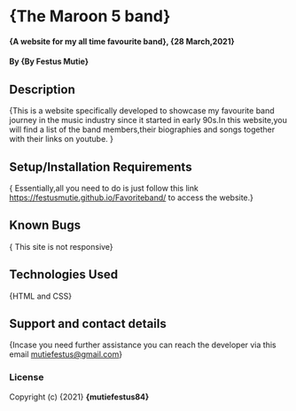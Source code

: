 # {The Maroon 5 band}
#### {A website for my all time favourite band}, {28 March,2021}
#### By **{By Festus Mutie}**
## Description
{This is a website specifically developed to showcase my favourite band journey in the music industry since it started in early 90s.In this website,you will find a list of the band members,their biographies and songs together with their links on youtube. }
## Setup/Installation Requirements
{ Essentially,all you need to do is just follow this link https://festusmutie.github.io/Favoriteband/  to access the website.}
## Known Bugs
{ This site is not responsive}
## Technologies Used
{HTML and CSS}
## Support and contact details
{Incase you need further assistance you can reach the developer via this email mutiefestus@gmail.com}
### License

Copyright (c) {2021} **{mutiefestus84}**
